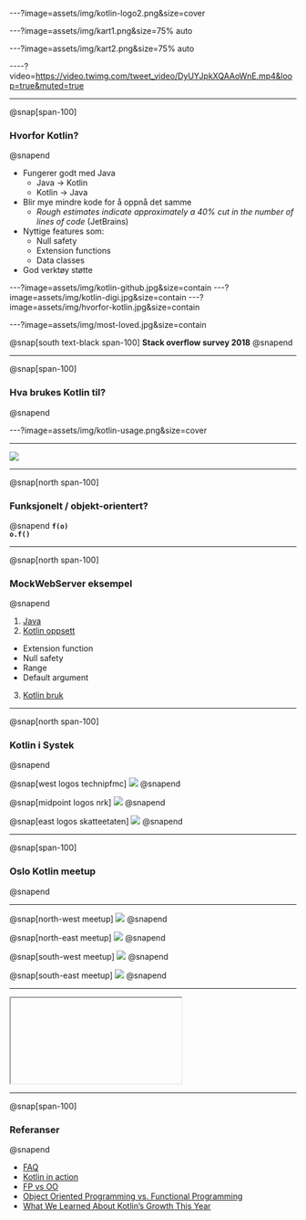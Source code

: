 ---?image=assets/img/kotlin-logo2.png&size=cover

---?image=assets/img/kart1.png&size=75% auto

---?image=assets/img/kart2.png&size=75% auto

----?video=https://video.twimg.com/tweet_video/DyUYJpkXQAAoWnE.mp4&loop=true&muted=true

---
@snap[span-100]
### Hvorfor Kotlin?
@snapend

* Fungerer godt med Java
  * Java -> Kotlin
  * Kotlin -> Java
* Blir mye mindre kode for å oppnå det samme
  * *Rough estimates indicate approximately a 40% cut in the number of lines of code* (JetBrains)
* Nyttige features som:
  * Null safety
  * Extension functions
  * Data classes
* God verktøy støtte

---?image=assets/img/kotlin-github.jpg&size=contain
---?image=assets/img/kotlin-digi.jpg&size=contain
---?image=assets/img/hvorfor-kotlin.jpg&size=contain

---?image=assets/img/most-loved.jpg&size=contain

@snap[south text-black span-100]
**Stack overflow survey 2018**
@snapend

---

@snap[span-100]
### Hva brukes Kotlin til?
@snapend

---?image=assets/img/kotlin-usage.png&size=cover

---

![](assets/img/talk-is-cheap-show-me-the-code.jpg)

---
@snap[north span-100]
### Funksjonelt / objekt-orientert?
@snapend
**`f(o)`**
<br>
**`o.f()`**

---
@snap[north span-100]
### MockWebServer eksempel
@snapend

1. [Java](https://github.com/square/okhttp/tree/master/mockwebserver#example)
2. [Kotlin oppsett](https://github.com/Skatteetaten/gobo/blob/master/src/test/kotlin/no/skatteetaten/aurora/gobo/integration/mockWebServer.kt#L55)
  * Extension function
  * Null safety
  * Range
  * Default argument
3. [Kotlin bruk](https://github.com/Skatteetaten/gobo/blob/master/src/test/kotlin/no/skatteetaten/aurora/gobo/integration/boober/UserSettingsServiceTest.kt#L32)

---
@snap[north span-100]
### Kotlin i Systek
@snapend

@snap[west logos technipfmc]
![](assets/img/technipfmc-logo.png)
@snapend

@snap[midpoint logos nrk]
![](assets/img/nrk-logo.gif)
@snapend

@snap[east logos skatteetaten]
![](assets/img/skatteetaten-logo.png)
@snapend

---
@snap[span-100]
### Oslo Kotlin meetup
@snapend

---

@snap[north-west meetup]
![](assets/img/kotlin-meetup1.jpg)
@snapend

@snap[north-east meetup]
![](assets/img/kotlin-meetup3.jpg)
@snapend

@snap[south-west meetup]
![](assets/img/kotlin-meetup2.jpg)
@snapend

@snap[south-east meetup]
![](assets/img/kotlin-meetup4.jpg)
@snapend

---

<iframe class="stretch" data-src="https://www.meetup.com/meetup-group-nWeRbyMu/"></iframe>

---
@snap[span-100]
### Referanser
@snapend

* [FAQ](https://kotlinlang.org/docs/reference/faq.html)
* [Kotlin in action](https://www.amazon.com/Kotlin-Action-Dmitry-Jemerov/dp/1617293296)
* [FP vs OO](https://blog.cleancoder.com/uncle-bob/2018/04/13/FPvsOO.html)
* [Object Oriented Programming vs. Functional Programming](https://www.codenewbie.org/blogs/object-oriented-programming-vs-functional-programming)
* [What We Learned About Kotlin’s Growth This Year](https://thenewstack.io/what-we-learned-about-kotlins-growth-this-year/)

